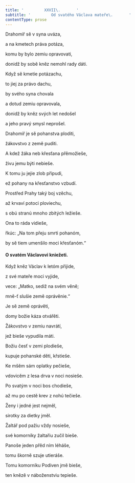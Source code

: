 ```yaml
---
title: '         XXVII\.       '
subtitle: '         Od svatého Václava mateře\.       '
contentType: prose
---
```


Drahomiř sě v syna uváza,

a na kmetech práva potáza,

komu by bylo zemiu opravovati,

donidž by sobě kněz nemohl rady dáti.

Když sě kmetie potázachu,

to jiej za právo dachu,

by svého syna chovala

a dotud zemiu opravovala,

donidž by kněz svých let nedošel

a jeho pravý smysl neprošel.

Drahomiř je sě pohanstva ploditi,

žákovstvo z země puditi.

A kdež žáka neb křesťana přěmožieše,

živu jemu býti nebieše.

K tomu ju jejie zlob připudi,

ež pohany na křesťanstvo vzbudí.

Prostřed Prahy taký boj vzěchu,

až krvaví potoci ploviechu,

s obú stranú mnoho zbitých ležieše.

Ona to ráda vidieše,

řkúc: „Na tom přeju smrti pohanóm,

by sě tiem umenšilo moci křesťanóm.“

#### O svatém Václavovi kniežeti.

Když kněz Václav k letóm přijide,

z své mateře moci vyjide,

vece: „Matko, sediž na svém věně;

mně-ť slušie země oprávěnie.“

Je sě země oprávěti,

domy božie káza otvářěti.

Žákovstvo v zemiu navrátí,

jež bieše vypudila máti.

Božiu česť v zemi plodieše,

kupuje pohanské děti, křstieše.

Ke mšěm sám oplatky pečieše,

vdovicěm z lesa drva v noci nosieše.

Po svatým v noci bos chodieše,

až mu po cestě krev z nohú tečieše.

Ženy i jedné jest nejměl,

sirotky za dietky jměl.

Žaltář pod pažiu vždy nosieše,

své komorníky žaltařiu zučil bieše.

Panoše jeden přěd ním léháše,

tomu škorně szuje utieráše.

Tomu komorníku Podiven jmě bieše,

ten knězě v náboženstviu tepieše.
